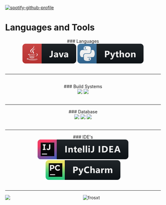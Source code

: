 [![spotify-github-profile](https://spotify-github-profile.vercel.app/api/view?uid=resb4smynavh4vp65599r8mn4&cover_image=true&theme=default&show_offline=false&background_color=121212&interchange=false)](https://github.com/kittinan/spotify-github-profile)

# Languages and Tools
    
<div align="center">
### Languages 
<br/>
<img src="https://raw.githubusercontent.com/MikeCodesDotNET/ColoredBadges/master/svg/dev/languages/java.svg" />
<img src="https://github.com/MikeCodesDotNET/ColoredBadges/raw/master/svg/dev/languages/python.svg">
</div>
    
<br/>

---
    
<br>
    
<div align="center">
### Build Systems
<br/>
<img src="https://github.com/skateboard/skateboard/blob/master/images/gradle.png?raw=true">
<img src="https://github.com/skateboard/skateboard/blob/master/images/maven.png?raw=true">
</div>

<br/>

---

<div align="center">
### Database
<br/>
<img src="https://raw.githubusercontent.com/skateboard/skateboard/master/images/mysql.png">
<img src="https://raw.githubusercontent.com/skateboard/skateboard/master/images/mongo%20db.png">
<img src="https://raw.githubusercontent.com/skateboard/skateboard/master/images/redis%20db.png">
</div>

<br/>
    
---

<div align="center">
### IDE's
<br/>
<img src="https://github.com/MikeCodesDotNET/ColoredBadges/raw/master/svg/dev/tools/jetbrains_intellij.svg">
<img src="https://github.com/MikeCodesDotNET/ColoredBadges/raw/master/svg/dev/tools/jetbrains_pycharm.svg">
</div>

<br/>

--- 

<img width="50%" align="left" src="https://github-readme-stats.vercel.app/api?username=frosxt&count_private=true&include_all_commits=true&show_icons=true&theme=midnight-purple&icon_color=fff&hide_border=true">
<p align="left"> <img src="https://komarev.com/ghpvc/?username=frosxt&label=Profile%20views&color=0e75b6&style=flat" alt="frosxt" /> </p>
